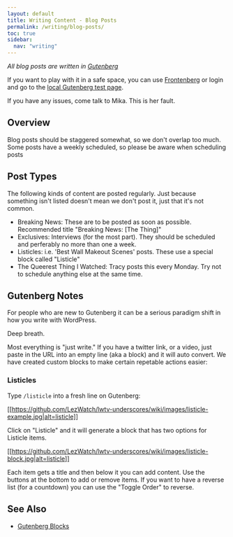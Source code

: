 ```yaml
---
layout: default
title: Writing Content - Blog Posts
permalink: /writing/blog-posts/
toc: true
sidebar:
  nav: "writing"
---
```


_All blog posts are written in [Gutenberg](https://wordpress.org/plugins/gutenberg/)_

If you want to play with it in a safe space, you can use [Frontenberg](http://moc.co/sandbox/example-post/) or login and go to the [local Gutenberg test page](https://lezwatchtv.com/wp-admin/post-new.php?gutenberg-demo).

If you have any issues, come talk to Mika. This is her fault.

## Overview

Blog posts should be staggered somewhat, so we don't overlap too much. Some posts have a weekly scheduled, so please be aware when scheduling posts

## Post Types

The following kinds of content are posted regularly. Just because something isn't listed doesn't mean we don't post it, just that it's not common.

* Breaking News: These are to be posted as soon as possible. Recommended title "Breaking News: [The Thing]"
* Exclusives: Interviews (for the most part). They should be scheduled and perferably no more than one a week.
* Listicles: i.e. 'Best Wall Makeout Scenes' posts. These use a special block called "Listicle"
* The Queerest Thing I Watched: Tracy posts this every Monday. Try not to schedule anything else at the same time.

## Gutenberg Notes

For people who are new to Gutenberg it can be a serious paradigm shift in how you write with WordPress.

Deep breath.

Most everything is "just write." If you have a twitter link, or a video, just paste in the URL into an empty line (aka a block) and it will auto convert. We have created custom blocks to make certain repetable actions easier:

### Listicles

Type `/listicle` into a fresh line on Gutenberg:

[[https://github.com/LezWatch/lwtv-underscores/wiki/images/listicle-example.jpg|alt=listicle]]

Click on "Listicle" and it will generate a block that has two options for Listicle items.

[[https://github.com/LezWatch/lwtv-underscores/wiki/images/listicle-block.jpg|alt=listicle]]

Each item gets a title and then below it you can add content. Use the buttons at the bottom to add or remove items. If you want to have a reverse list (for a countdown) you can use the "Toggle Order" to reverse.

## See Also

* [Gutenberg Blocks](/writing/gutenberg-blocks/)
